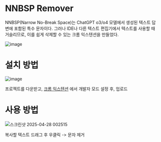 # NNBSP Remover
NNBSP(Narrow No-Break Space)는 ChatGPT o3/o4 모델에서 생성된 텍스트 답변에 포함된 특수 문자이다.
그러나 IDE나 다른 텍스트 편집기에서 텍스트를 사용할 때 거슬리므로, 이를 쉽게 삭제할 수 있는 크롬 익스텐션을 만들었다.

![image](https://github.com/user-attachments/assets/44abe039-f2f9-4716-9848-296496f841d0)

# 설치 방법

![image](https://github.com/user-attachments/assets/06929a5b-d6ea-4bd0-9d54-cebf931693ec)

프로젝트를 다운받고, <a href="chrome://extensions/">크롬 익스텐션</a> 에서 개발자 모드 설정 후, 업로드

# 사용 방법

![스크린샷 2025-04-28 002515](https://github.com/user-attachments/assets/1dec2a0e-f1f9-4d88-96bf-3515e030c668)

복사할 텍스트 드래그 후 우클릭 -> 문자 제거



